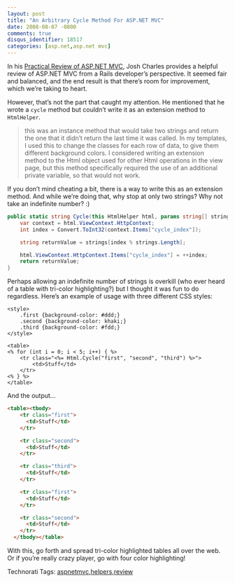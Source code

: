 ```yaml
---
layout: post
title: "An Arbitrary Cycle Method For ASP.NET MVC"
date: 2008-08-07 -0800
comments: true
disqus_identifier: 18517
categories: [asp.net,asp.net mvc]
---
```

In his [Practical Review of ASP.NET
MVC](http://www.joshuamcharles.com/blog/2008/08/a-practical-review-aspnet-mvc/ "Practical Review"),
Josh Charles provides a helpful review of ASP.NET MVC from a Rails
developer’s perspective. It seemed fair and balanced, and the end result
is that there’s room for improvement, which we’re taking to heart.

However, that’s not the part that caught my attention. He mentioned that
he wrote a `cycle` method but couldn’t write it as an extension method
to `HtmlHelper`.

> this was an instance method that would take two strings and return the
> one that it didn’t return the last time it was called. In my
> templates, I used this to change the classes for each row of data, to
> give them different background colors. I considered writing an
> extension method to the Html object used for other Html operations in
> the view page, but this method specifically required the use of an
> additional private variable, so that would not work.

If you don’t mind cheating a bit, there is a way to write this as an
extension method. And while we’re doing that, why stop at only two
strings? Why not take an indefinite number? :)

```csharp
public static string Cycle(this HtmlHelper html, params string[] strings) {
    var context = html.ViewContext.HttpContext;
    int index = Convert.ToInt32(context.Items["cycle_index"]);

    string returnValue = strings[index % strings.Length];

    html.ViewContext.HttpContext.Items["cycle_index"] = ++index;
    return returnValue;
}
```

Perhaps allowing an indefinite number of strings is overkill (who ever
heard of a table with tri-color highlighting?) but I thought it was fun
to do regardless. Here’s an example of usage with three different CSS
styles:

```aspx-cs
<style>
    .first {background-color: #ddd;}
    .second {background-color: khaki;}
    .third {background-color: #fdd;}
</style>

<table>
<% for (int i = 0; i < 5; i++) { %>
    <tr class="<%= Html.Cycle("first", "second", "third") %>">
        <td>Stuff</td>
    </tr>
<% } %>
</table>
```

And the output...

```html
<table><tbody>
    <tr class="first">
      <td>Stuff</td>
    </tr>

    <tr class="second">
      <td>Stuff</td>
    </tr>

    <tr class="third">
      <td>Stuff</td>
    </tr>

    <tr class="first">
      <td>Stuff</td>
    </tr>

    <tr class="second">
      <td>Stuff</td>
    </tr>
  </tbody></table>
```

With this, go forth and spread tri-color highlighted tables all over the
web. Or if you’re really crazy player, go with four color highlighting!

Technorati Tags:
[aspnetmvc](http://technorati.com/tags/aspnetmvc),[helpers](http://technorati.com/tags/helpers),[review](http://technorati.com/tags/review)

